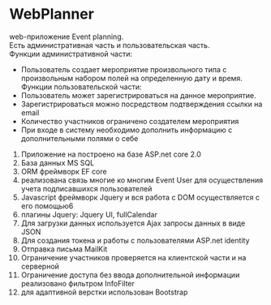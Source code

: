 # WebPlanner
web-приложение Event planning.   
Есть административная часть и пользовательская часть.   
Функции административной части:
- Пользователь создает мероприятие произвольного типа с произвольным набором полей на определенную дату и время.   
Функции пользовательской части:
- Пользователь может зарегистрироваться на данное мероприятие.
- Зарегистрироваться можно посредством подтверждения ссылки на email
- Количество участников ограничено создателем мероприятия
- При входе в систему необходимо дополнить информацию с дополнительными полями о себе

1. Приложение на построено на базе ASP.net core 2.0
2. База данных MS SQL
3. ORM фреймворк EF core
4. реализована связь многие ко многим Event User для осуществления учета подписавшихся пользователей
5. Javascript фреймворк Jquery и вся работа с DOM осуществляется с его помощью6
6. плагины Jquery: Jquery UI, fullCalendar
7. Для загрузки данных используется Ajax запросы данных в виде JSON
8. Для создания токена и работы с пользователями ASP.net identity
9. Отправка письма MailKit
10. Ограничение участников проверяется на клиентской части и на серверной
11. Ограничение доступа без ввода дополнительной информации реализовано фильтром InfoFilter
12. для адаптивной верстки использован Bootstrap 
